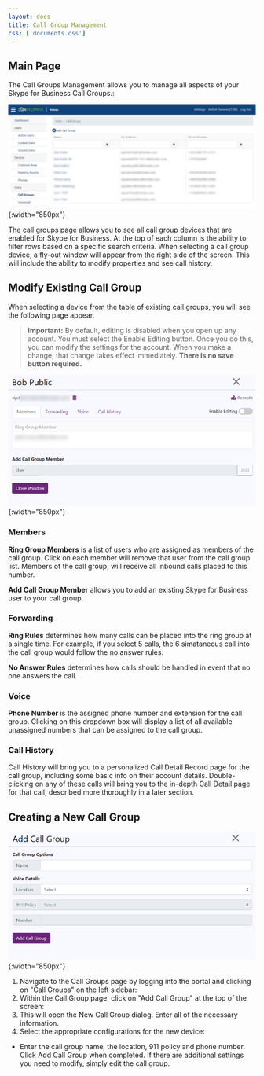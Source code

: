 ```yaml
---
layout: docs
title: Call Group Management
css: ['documents.css']
---
```


## Main Page

The Call Groups Management allows you to manage all aspects of your Skype for Business Call Groups.: 

![Cloud Portal](/assets/images/callgroups.1.png){:width="850px"}

The call groups page allows you to see all call group devices that are enabled for Skype for Business.  At the top of each column is the ability to filter rows based on a specific search criteria.  When selecting a call group device, a fly-out window will appear from the right side of the screen.  This will include the ability to modify properties and see call history.

## Modify Existing Call Group

When selecting a device from the table of existing call groups, you will see the following page appear.

> **Important:** By default, editing is disabled when you open up any account.  You must select the Enable Editing button.  Once you do this, you can modify the settings for the account.  When you make a change, that change takes effect immediately.  **There is no save button required.**

![Cloud Portal](/assets/images/callgroups.2.png){:width="850px"}

### Members

**Ring Group Members** is a list of users who are assigned as members of the call group.  Click on each member will remove that user from the call group list.  Members of the call group, will receive all inbound calls placed to this number.

**Add Call Group Member** allows you to add an existing Skype for Business user to your call group.

### Forwarding

**Ring Rules** determines how many calls can be placed into the ring group at a single time.  For example, if you select 5 calls, the 6 simataneous call into the call group would follow the no answer rules.

**No Answer Rules** determines how calls should be handled in event that no one answers the call.

### Voice

**Phone Number** is the assigned phone number and extension for the call group. Clicking on this dropdown box will display a list of all available unassigned numbers that can be assigned to the call group.  

### Call History

Call History will bring you to a personalized Call Detail Record page for the call group, including some basic info on their account details.  Double-clicking on any of these calls will bring you to the in-depth Call Detail page for that call, described more thoroughly in a later section.

## Creating a New Call Group

![Cloud Portal](/assets/images/callgroups.3.png){:width="850px"}

1. Navigate to the Call Groups page by logging into the portal and clicking on "Call Groups" on the left sidebar: 
2. Within the Call Group page, click on "Add Call Group" at the top of the screen:
3. This will open the New Call Group dialog.  Enter all of the necessary information. 
4. Select the appropriate configurations for the new device: 
- Enter the call group name, the location, 911 policy and phone number.  Click Add Call Group when completed.  If there are additional settings you need to modify, simply edit the call group.
